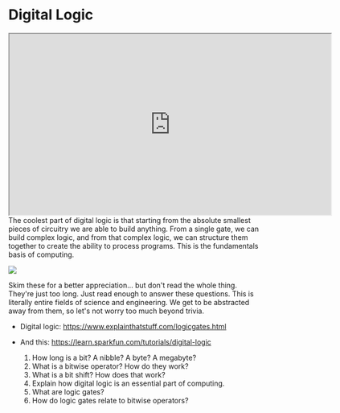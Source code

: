 # Digital Logic

<iframe allowfullscreen height="360" src="https://www.youtube.com/embed/7maGneQ0thQ?wmode=opaque" width="640"></iframe>The
coolest part of digital logic is that starting from the absolute
smallest pieces of circuitry we are able to build anything. From a
single gate, we can build complex logic, and from that complex logic, we
can structure them together to create the ability to process programs.
This is the fundamentals basis of computing.

<a href="https://en.wikipedia.org/wiki/Logic_gate" rel="noopener"
target="_blank"><img
src="https://files.cdn.thinkific.com/file_uploads/429463/images/6fd/118/9f3/1629594968995.jpg"
class="fr-fic fr-dii"
srcset="https://files.cdn.thinkific.com/file_uploads/429463/images/6fd/118/9f3/1629594968995.jpg?width=1920 1x, https://files.cdn.thinkific.com/file_uploads/429463/images/6fd/118/9f3/1629594968995.jpg?width=1920&amp;dpr=2 2x, https://files.cdn.thinkific.com/file_uploads/429463/images/6fd/118/9f3/1629594968995.jpg?width=1920&amp;dpr=3 3x" /></a>

Skim these for a better appreciation... but don't read the whole thing.
They're just too long. Just read enough to answer these questions. This
is literally entire fields of science and engineering. We get to be
abstracted away from them, so let's not worry too much beyond trivia.

-   Digital logic:
    <a href="https://www.explainthatstuff.com/logicgates.html"
    rel="noopener"
    target="_blank">https://www.explainthatstuff.com/logicgates.html</a>

-   And this:
    <a href="https://learn.sparkfun.com/tutorials/digital-logic"
    rel="noopener"
    target="_blank">https://learn.sparkfun.com/tutorials/digital-logic</a>

    1.  How long is a bit? A nibble? A byte? A megabyte?
    2.  What is a bitwise operator? How do they work?
    3.  What is a bit shift? How does that work?
    4.  Explain how digital logic is an essential part of computing.
    5.  What are logic gates?
    6.  How do logic gates relate to bitwise operators?
